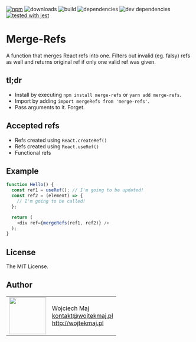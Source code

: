 [![npm](https://img.shields.io/npm/v/merge-refs.svg)](https://www.npmjs.com/package/merge-refs) ![downloads](https://img.shields.io/npm/dt/merge-refs.svg) ![build](https://img.shields.io/travis/wojtekmaj/merge-refs/master.svg) ![dependencies](https://img.shields.io/david/wojtekmaj/merge-refs.svg) ![dev dependencies](https://img.shields.io/david/dev/wojtekmaj/merge-refs.svg) [![tested with jest](https://img.shields.io/badge/tested_with-jest-99424f.svg)](https://github.com/facebook/jest)

# Merge-Refs
A function that merges React refs into one. Filters out invalid (eg. falsy) refs as well and returns original ref if only one valid ref was given.

## tl;dr
* Install by executing `npm install merge-refs` or `yarn add merge-refs`.
* Import by adding `import mergeRefs from 'merge-refs'`.
* Pass arguments to it. Forget.

## Accepted refs
* Refs created using `React.createRef()`
* Refs created using `React.useRef()`
* Functional refs

## Example

```js
function Hello() {
  const ref1 = useRef(); // I'm going to be updated!
  const ref2 = (element) => {
    // I'm going to be called!
  };

  return (
    <div ref={mergeRefs(ref1, ref2)} />
  );
}
```

## License

The MIT License.

## Author

<table>
  <tr>
    <td>
      <img src="https://github.com/wojtekmaj.png?s=100" width="100">
    </td>
    <td>
      Wojciech Maj<br />
      <a href="mailto:kontakt@wojtekmaj.pl">kontakt@wojtekmaj.pl</a><br />
      <a href="http://wojtekmaj.pl">http://wojtekmaj.pl</a>
    </td>
  </tr>
</table>
